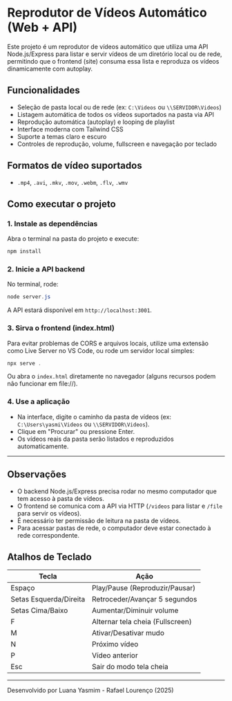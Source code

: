 # Reprodutor de Vídeos Automático (Web + API)

Este projeto é um reprodutor de vídeos automático que utiliza uma API Node.js/Express para listar e servir vídeos de um diretório local ou de rede, permitindo que o frontend (site) consuma essa lista e reproduza os vídeos dinamicamente com autoplay.

## Funcionalidades
- Seleção de pasta local ou de rede (ex: `C:\Videos` ou `\\SERVIDOR\Videos`)
- Listagem automática de todos os vídeos suportados na pasta via API
- Reprodução automática (autoplay) e looping de playlist
- Interface moderna com Tailwind CSS
- Suporte a temas claro e escuro
- Controles de reprodução, volume, fullscreen e navegação por teclado

## Formatos de vídeo suportados
- `.mp4`, `.avi`, `.mkv`, `.mov`, `.webm`, `.flv`, `.wmv`

## Como executar o projeto

### 1. Instale as dependências
Abra o terminal na pasta do projeto e execute:
```powershell
npm install
```

### 2. Inicie a API backend
No terminal, rode:
```powershell
node server.js
```
A API estará disponível em `http://localhost:3001`.

### 3. Sirva o frontend (index.html)
Para evitar problemas de CORS e arquivos locais, utilize uma extensão como Live Server no VS Code, ou rode um servidor local simples:
```powershell
npx serve .
```
Ou abra o `index.html` diretamente no navegador (alguns recursos podem não funcionar em file://).

### 4. Use a aplicação
- Na interface, digite o caminho da pasta de vídeos (ex: `C:\Users\yasmi\Videos` ou `\\SERVIDOR\Videos`).
- Clique em "Procurar" ou pressione Enter.
- Os vídeos reais da pasta serão listados e reproduzidos automaticamente.

---

## Observações
- O backend Node.js/Express precisa rodar no mesmo computador que tem acesso à pasta de vídeos.
- O frontend se comunica com a API via HTTP (`/videos` para listar e `/file` para servir os vídeos).
- É necessário ter permissão de leitura na pasta de vídeos.
- Para acessar pastas de rede, o computador deve estar conectado à rede correspondente.

## Atalhos de Teclado

| Tecla                | Ação                                 |
|----------------------|--------------------------------------|
| Espaço               | Play/Pause (Reproduzir/Pausar)       |
| Setas Esquerda/Direita | Retroceder/Avançar 5 segundos      |
| Setas Cima/Baixo     | Aumentar/Diminuir volume             |
| F                    | Alternar tela cheia (Fullscreen)     |
| M                    | Ativar/Desativar mudo                |
| N                    | Próximo vídeo                        |
| P                    | Vídeo anterior                       |
| Esc                  | Sair do modo tela cheia              |

---

Desenvolvido por Luana Yasmim - Rafael Lourenço (2025)
